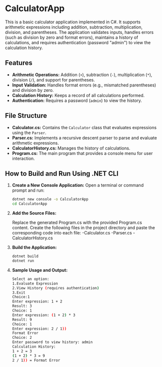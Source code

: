 # CalculatorApp

This is a basic calculator application implemented in C#. It supports arithmetic expressions including addition, subtraction, multiplication, division, and parentheses. The application validates inputs, handles errors (such as division by zero and format errors), maintains a history of calculations, and requires authentication (password "admin") to view the calculation history.

## Features
- **Arithmetic Operations:** Addition (`+`), subtraction (`-`), multiplication (`*`), division (`/`), and support for parentheses.
- **Input Validation:** Handles format errors (e.g., mismatched parentheses) and division by zero.
- **Calculation History:** Keeps a record of all calculations performed.
- **Authentication:** Requires a password (`admin`) to view the history.

## File Structure
- **Calculator.cs:** Contains the `Calculator` class that evaluates expressions using the `Parser`.
- **Parser.cs:** Implements a recursive descent parser to parse and evaluate arithmetic expressions.
- **CalculatorHistory.cs:** Manages the history of calculations.
- **Program.cs:** The main program that provides a console menu for user interaction.

## How to Build and Run Using .NET CLI

1. **Create a New Console Application:**
   Open a terminal or command prompt and run:
   ```bash
   dotnet new console -o CalculatorApp
   cd CalculatorApp


2. **Add the Source Files:**

   Replace the generated Program.cs with the provided Program.cs content.
   Create the following files in the project directory and paste the corresponding code into each file:
   -Calculator.cs
   -Parser.cs
   -CalculatorHistory.cs

2. **Build the Application:**
   ```bash
   dotnet build
   dotnet run

3. **Sample Usage and Output:**
   ```bash
   Select an option:
   1.Evaluate Expression
   2.View History (requires authentication)
   3.Exit
   Choice:1
   Enter expression: 1 + 2
   Result: 3
   Choice: 1
   Enter expression: (1 + 2) * 3
   Result: 9
   Choice: 1
   Enter expression: 2 / 1))
   Format Error
   Choice: 2
   Enter password to view history: admin
   Calculation History:
   1 + 2 = 3
   (1 + 2) * 3 = 9
   2 / 1)) = Format Error
   
   


